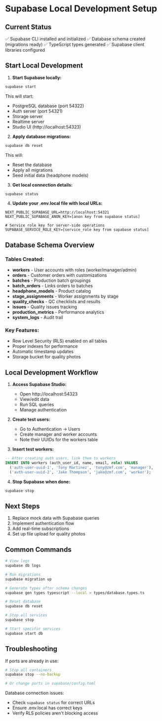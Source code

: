 # Supabase Local Development Setup

## Current Status
✅ Supabase CLI installed and initialized
✅ Database schema created (migrations ready)
✅ TypeScript types generated
✅ Supabase client libraries configured

## Start Local Development

1. **Start Supabase locally:**
```bash
supabase start
```

This will start:
- PostgreSQL database (port 54322)
- Auth server (port 54321)
- Storage server
- Realtime server
- Studio UI (http://localhost:54323)

2. **Apply database migrations:**
```bash
supabase db reset
```

This will:
- Reset the database
- Apply all migrations
- Seed initial data (headphone models)

3. **Get local connection details:**
```bash
supabase status
```

4. **Update your .env.local file with local URLs:**
```env
NEXT_PUBLIC_SUPABASE_URL=http://localhost:54321
NEXT_PUBLIC_SUPABASE_ANON_KEY=[anon key from supabase status]

# Service role key for server-side operations
SUPABASE_SERVICE_ROLE_KEY=[service_role key from supabase status]
```

## Database Schema Overview

### Tables Created:
- **workers** - User accounts with roles (worker/manager/admin)
- **orders** - Customer orders with customizations
- **batches** - Production batch groupings
- **batch_orders** - Links orders to batches
- **headphone_models** - Product catalog
- **stage_assignments** - Worker assignments by stage
- **quality_checks** - QC checklists and results
- **issues** - Quality issues tracking
- **production_metrics** - Performance analytics
- **system_logs** - Audit trail

### Key Features:
- Row Level Security (RLS) enabled on all tables
- Proper indexes for performance
- Automatic timestamp updates
- Storage bucket for quality photos

## Local Development Workflow

1. **Access Supabase Studio:**
   - Open http://localhost:54323
   - View/edit data
   - Run SQL queries
   - Manage authentication

2. **Create test users:**
   - Go to Authentication → Users
   - Create manager and worker accounts
   - Note their UUIDs for the workers table

3. **Insert test workers:**
```sql
-- After creating auth users, link them to workers
INSERT INTO workers (auth_user_id, name, email, role) VALUES
  ('auth-user-uuid-1', 'Tony Martinez', 'tony@zmf.com', 'manager'),
  ('auth-user-uuid-2', 'Jake Thompson', 'jake@zmf.com', 'worker');
```

4. **Stop Supabase when done:**
```bash
supabase stop
```

## Next Steps

1. Replace mock data with Supabase queries
2. Implement authentication flow
3. Add real-time subscriptions
4. Set up file upload for quality photos

## Common Commands

```bash
# View logs
supabase db logs

# Run migrations
supabase migration up

# Generate types after schema changes
supabase gen types typescript --local > types/database.types.ts

# Reset database
supabase db reset

# Stop all services
supabase stop

# Start specific services
supabase start db
```

## Troubleshooting

If ports are already in use:
```bash
# Stop all containers
supabase stop --no-backup

# Or change ports in supabase/config.toml
```

Database connection issues:
- Check `supabase status` for correct URLs
- Ensure .env.local has correct keys
- Verify RLS policies aren't blocking access